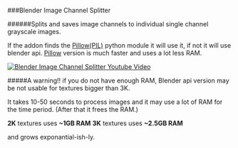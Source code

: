###Blender Image Channel Splitter

######Splits and saves image channels to individual single channel grayscale images.

If the addon finds the [Pillow(PIL)](https://pypi.python.org/pypi/Pillow) python module it will use it, if not it will use blender api.
[Pillow](https://pypi.python.org/pypi/Pillow) version is much faster and uses a lot less RAM.

[![Blender Image Channel Splitter Youtube Video](http://img.youtube.com/vi/6NnkoAUqKus/0.jpg)](http://www.youtube.com/watch?v=6NnkoAUqKus)

#####A warning!!
if you do not have enough RAM, Blender api version may be not usable for textures bigger than 3K.

It takes 10-50 seconds to process images and it may use a lot of RAM for the time period.
(After that it frees the RAM.)

**2K** textures uses **~1GB RAM**
**3K** textures uses **~2.5GB RAM**

and grows exponantial-ish-ly.

